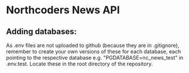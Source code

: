 # Northcoders News API

## Adding databases:

As .env files are not uploaded to github (because they are in .gitignore), remember to create your own versions of these for each database, each pointing to the respective database e.g. "PGDATABASE=nc_news_test" in .env.test. Locate these in the root directory of the repository.
